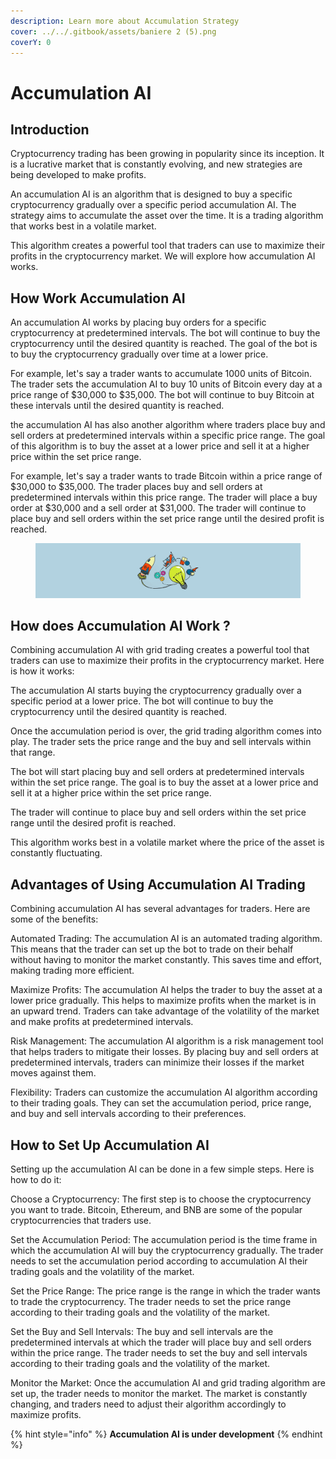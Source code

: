 ```yaml
---
description: Learn more about Accumulation Strategy
cover: ../../.gitbook/assets/baniere 2 (5).png
coverY: 0
---
```


# Accumulation AI

## **Introduction**

Cryptocurrency trading has been growing in popularity since its inception. It is a lucrative market that is constantly evolving, and new strategies are being developed to make profits.

An accumulation AI  is an algorithm that is designed to buy a specific cryptocurrency gradually over a specific period accumulation AI. The strategy aims to accumulate the asset over the time. It is a trading algorithm that works best in a volatile market.

This algorithm creates a powerful tool that traders can use to maximize their profits in the cryptocurrency market. We will explore how accumulation AI works.

## **How Work Accumulation AI**

An accumulation AI works by placing buy orders for a specific cryptocurrency at predetermined intervals. The bot will continue to buy the cryptocurrency until the desired quantity is reached. The goal of the bot is to buy the cryptocurrency gradually over time at a lower price.

For example, let's say a trader wants to accumulate 1000 units of Bitcoin. The trader sets the accumulation AI to buy 10 units of Bitcoin every day at a price range of $30,000 to $35,000. The bot will continue to buy Bitcoin at these intervals until the desired quantity is reached.

the accumulation AI has also another algorithm where traders place buy and sell orders at predetermined intervals within a specific price range. The goal of this algorithm is to buy the asset at a lower price and sell it at a higher price within the set price range.

For example, let's say a trader wants to trade Bitcoin within a price range of $30,000 to $35,000. The trader places buy and sell orders at predetermined intervals within this price range. The trader will place a buy order at $30,000 and a sell order at $31,000. The trader will continue to place buy and sell orders within the set price range until the desired profit is reached.

<figure><img src="../../.gitbook/assets/baniere 2 (28) (1) (1).png" alt=""><figcaption></figcaption></figure>

## **How does Accumulation AI Work ?**

Combining accumulation AI with grid trading creates a powerful tool that traders can use to maximize their profits in the cryptocurrency market. Here is how it works:

The accumulation AI starts buying the cryptocurrency gradually over a specific period at a lower price. The bot will continue to buy the cryptocurrency until the desired quantity is reached.

Once the accumulation period is over, the grid trading algorithm comes into play. The trader sets the price range and the buy and sell intervals within that range.

The bot will start placing buy and sell orders at predetermined intervals within the set price range. The goal is to buy the asset at a lower price and sell it at a higher price within the set price range.

The trader will continue to place buy and sell orders within the set price range until the desired profit is reached.

This algorithm works best in a volatile market where the price of the asset is constantly fluctuating.

## **Advantages of Using Accumulation AI Trading**

Combining accumulation AI has several advantages for traders. Here are some of the benefits:

Automated Trading: The accumulation AI is an automated trading algorithm. This means that the trader can set up the bot to trade on their behalf without having to monitor the market constantly. This saves time and effort, making trading more efficient.

Maximize Profits: The accumulation AI helps the trader to buy the asset at a lower price gradually. This helps to maximize profits when the market is in an upward trend. Traders can take advantage of the volatility of the market and make profits at predetermined intervals.

Risk Management: The accumulation AI algorithm is a risk management tool that helps traders to mitigate their losses. By placing buy and sell orders at predetermined intervals, traders can minimize their losses if the market moves against them.

Flexibility: Traders can customize the accumulation AI algorithm according to their trading goals. They can set the accumulation period, price range, and buy and sell intervals according to their preferences.

## **How to Set Up Accumulation AI**

Setting up the accumulation AI can be done in a few simple steps. Here is how to do it:

Choose a Cryptocurrency: The first step is to choose the cryptocurrency you want to trade. Bitcoin, Ethereum, and BNB are some of the popular cryptocurrencies that traders use.

Set the Accumulation Period: The accumulation period is the time frame in which the accumulation AI will buy the cryptocurrency gradually. The trader needs to set the accumulation period according to accumulation AI their trading goals and the volatility of the market.

Set the Price Range: The price range is the range in which the trader wants to trade the cryptocurrency. The trader needs to set the price range according to their trading goals and the volatility of the market.

Set the Buy and Sell Intervals: The buy and sell intervals are the predetermined intervals at which the trader will place buy and sell orders within the price range. The trader needs to set the buy and sell intervals according to their trading goals and the volatility of the market.

Monitor the Market: Once the accumulation AI and grid trading algorithm are set up, the trader needs to monitor the market. The market is constantly changing, and traders need to adjust their algorithm accordingly to maximize profits.

{% hint style="info" %}
**Accumulation AI is under development**
{% endhint %}

